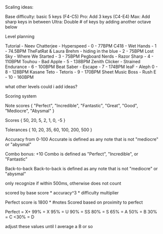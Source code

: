 Scaling ideas:

Base difficulty: basic 5 keys (F4-C5)
Pro: Add 3 keys (C4-E4)
Max: Add sharp keys in between
Ultra: Double # of keys by adding another octave below

Level planning

Tutorial - Neev Chatterjee - Hyperspeed - 0 - 77BPM
C418 - Wet Hands - 1 - 74.5BPM
TheFatRat & Laura Brehm - hiding in the blue - 2 - 75BPM
Lost Sky - Where We Started - 3 - 75BPM
Pegboard Nerds - Razor Sharp - 4 - 110BPM
Touhou - Bad Apple - 5 - 138BPM
Zenith Clicker - Strained Endurance - 6 - 100BPM
Beat Saber - Escape - 7 - 174BPM
leaF - Aleph 0 - 8 - 128BPM
Kasane Teto - Tetoris - 9 - 170BPM
Sheet Music Boss - Rush E - 10 - 160BPM


what other levels could i add
ideas?



Scoring system

Note scores
{ "Perfect", "Incredible", "Fantastic", "Great", "Good", "Mediocre", "Abysmal" }

Scores
{ 50, 20, 5, 2, 1, 0, -5 }

Tolerances
{ 10, 20, 35, 60, 100, 200, 500 }

Accuracy from 0-100
Accurate is defined as any note that is not "mediocre" or "abysmal"

Combo bonus: +10
Combo is defined as "Perfect", "Incredible", or "Fantastic"

Back-to-back
Back-to-back is defined as any note that is not "mediocre" or "abysmal"

only recognize if within 500ms, otherwise does not count

scored by base score * accuracy^3  * difficulty multiplier 



Perfect score is 1800 * #notes
Scored based on proximity to perfect

Perfect = X+
99% = X
95% = U
90% = SS
80% = S
65% = A
50% = B
30% = C
<30% = D

adjust these values until I average a B or so
